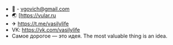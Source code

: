 - 📧 - vgovich@gmail.com
- 🌏 [https://vular.ru
- ✈  https://t.me/vasilylife
- VK: https://vk.com/vasilylife
- Самое дорогое — это идея. The most valuable thing is an idea.

<!---
VGOVICH/VGOVICH is a ✨ special ✨ repository because its `README.md` (this file) appears on your GitHub profile.
You can click the Preview link to take a look at your changes.
--->
